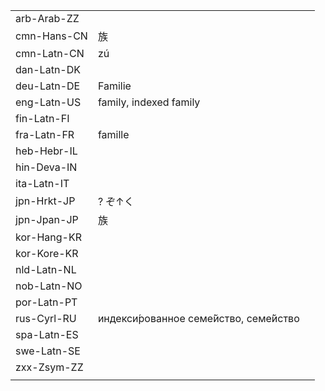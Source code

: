 | | | |
|-|-|-|
| arb-Arab-ZZ |  |  |
| cmn-Hans-CN | 族 |  |
| cmn-Latn-CN | zú |  |
| dan-Latn-DK |  |  |
| deu-Latn-DE | Familie |  |
| eng-Latn-US | family, indexed family |  |
| fin-Latn-FI |  |  |
| fra-Latn-FR | famille |  |
| heb-Hebr-IL |  |  |
| hin-Deva-IN |  |  |
| ita-Latn-IT |  |  |
| jpn-Hrkt-JP | ? ぞ↑く |  |
| jpn-Jpan-JP | 族 |  |
| kor-Hang-KR |  |  |
| kor-Kore-KR |  |  |
| nld-Latn-NL |  |  |
| nob-Latn-NO |  |  |
| por-Latn-PT |  |  |
| rus-Cyrl-RU | индекси́рованное семе́йство, семе́йство |  |
| spa-Latn-ES |  |  |
| swe-Latn-SE |  |  |
| zxx-Zsym-ZZ |  |  |
|  |  |  |
